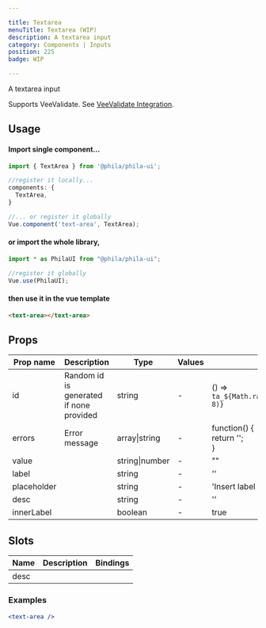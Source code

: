 ```yaml
---

title: Textarea
menuTitle: Textarea (WIP)
description: A textarea input
category: Components | Inputs
position: 225
badge: WIP

---
```


A textarea input

<alert>Supports VeeValidate. See [VeeValidate Integration](/vee-validate-integration).</alert>

## Usage

#### Import single component...

```js
import { TextArea } from '@phila/phila-ui';

//register it locally...
components: {
  TextArea,
}

//... or register it globally
Vue.component('text-area', TextArea);
```

#### or import the whole library,

```js
import * as PhilaUI from "@phila/phila-ui";

//register it globally
Vue.use(PhilaUI);
```

#### then use it in the vue template

```html
<text-area></text-area>
```

## Props

| Prop name   | Description                             | Type           | Values | Default                                                  |
| ----------- | --------------------------------------- | -------------- | ------ | -------------------------------------------------------- |
| id          | Random id is generated if none provided | string         | -      | () => `ta_${Math.random().toString(12).substring(2, 8)}` |
| errors      | Error message                           | array\|string  | -      | function() {<br> return '';<br>}                         |
| value       |                                         | string\|number | -      | ""                                                       |
| label       |                                         | string         | -      | ''                                                       |
| placeholder |                                         | string         | -      | 'Insert label placeholder here'                          |
| desc        |                                         | string         | -      | ''                                                       |
| innerLabel  |                                         | boolean        | -      | true                                                     |

## Slots

| Name | Description | Bindings |
| ---- | ----------- | -------- |
| desc |             |          |

### Examples

```jsx
<text-area />
```
